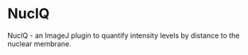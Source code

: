 # NuclQ
 NuclQ - an ImageJ plugin to quantify intensity levels by distance to the nuclear membrane.
